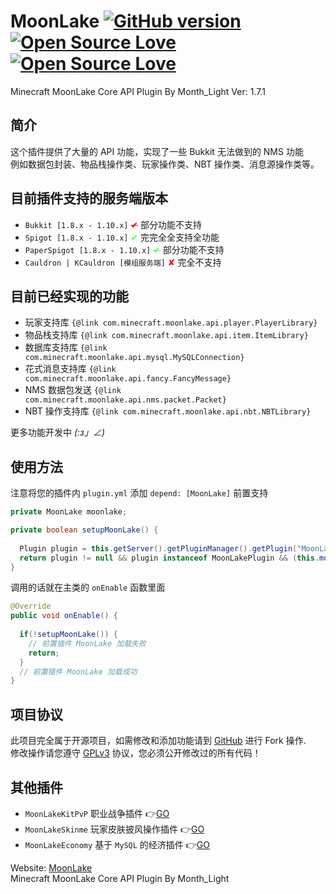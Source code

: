 # MoonLake [![GitHub version](https://d25lcipzij17d.cloudfront.net/badge.svg?id=gh&type=6&v=1.7.1&x2=0)](https://github.com/u2g/MoonLake) [![Open Source Love](https://badges.frapsoft.com/os/v1/open-source.svg?v=102)](https://github.com/u2g/MoonLake) [![Open Source Love](https://badges.frapsoft.com/os/gpl/gpl.svg?v=102)](https://github.com/u2g/MoonLake)

Minecraft MoonLake Core API Plugin
By Month_Light Ver: 1.7.1

## 简介
这个插件提供了大量的 API 功能，实现了一些 Bukkit 无法做到的 NMS 功能<br />
例如数据包封装、物品栈操作类、玩家操作类、NBT 操作类、消息源操作类等。

## 目前插件支持的服务端版本
* `Bukkit [1.8.x - 1.10.x]` <span style="color: red"><s>✔</s></span> 部分功能不支持
* `Spigot [1.8.x - 1.10.x]` <span style="color: rgb(85, 255, 85)">✔</span> 完完全全支持全功能
* `PaperSpigot [1.8.x - 1.10.x]` <span style="color: rgb(85, 255, 85)"><s>✔</s></span> 部分功能不支持
* `Cauldron | KCauldron [模组服务端]` <span style="color: red">✘</span> 完全不支持
 
## 目前已经实现的功能
* 玩家支持库 `{@link com.minecraft.moonlake.api.player.PlayerLibrary}`
* 物品栈支持库 `{@link com.minecraft.moonlake.api.item.ItemLibrary}`
* 数据库支持库 `{@link com.minecraft.moonlake.api.mysql.MySQLConnection}`
* 花式消息支持库 `{@link com.minecraft.moonlake.api.fancy.FancyMessage}`
* NMS 数据包发送 `{@link com.minecraft.moonlake.api.nms.packet.Packet}`
* NBT 操作支持库 `{@link com.minecraft.moonlake.api.nbt.NBTLibrary}`
 
更多功能开发中 _(:з」∠)_

## 使用方法
注意将您的插件内 `plugin.yml` 添加 `depend: [MoonLake]` 前置支持
```java
private MoonLake moonlake;

private boolean setupMoonLake() {
  
  Plugin plugin = this.getServer().getPluginManager().getPlugin("MoonLake");
  return plugin != null && plugin instanceof MoonLakePlugin && (this.moonLake = ((MoonLakePlugin)plugin).getInstance()) != null;
}
```
调用的话就在主类的 `onEnable` 函数里面
```java
@Override
public void onEnable() {
  
  if(!setupMoonLake()) {
    // 前置插件 MoonLake 加载失败
    return;
  }
  // 前置插件 MoonLake 加载成功
}
```

## 项目协议
此项目完全属于开源项目，如需修改和添加功能请到 <a href="https://github.com/u2g/MoonLake" target="_blank">GitHub</a> 进行 Fork 操作.<br/>
修改操作请您遵守 <a href="https://github.com/u2g/MoonLake/blob/master/LICENSE" target="_blank">GPLv3</a> 协议，您必须公开修改过的所有代码！

## 其他插件
* `MoonLakeKitPvP` 职业战争插件 :point_right:[GO](http://github.com/u2g/MoonLakeKitPvP "MoonLake KitPvP Plugin")
* `MoonLakeSkinme` 玩家皮肤披风操作插件 :point_right:[GO](http://github.com/u2g/MoonLakeSkinme "MoonLake Skinme Plugin")
* `MoonLakeEconomy` 基于 `MySQL` 的经济插件 :point_right:[GO](http://github.com/u2g/MoonLakeEconomy "MoonLake Economy Plugin")

Website: [MoonLake](http://www.mcyszh.com "MoonLake Website")<br />
Minecraft MoonLake Core API Plugin
By Month_Light
